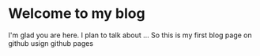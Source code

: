 # Welcome to my blog

I'm glad you are here. I plan to talk about ...
So this is my first blog page on github usign github pages
